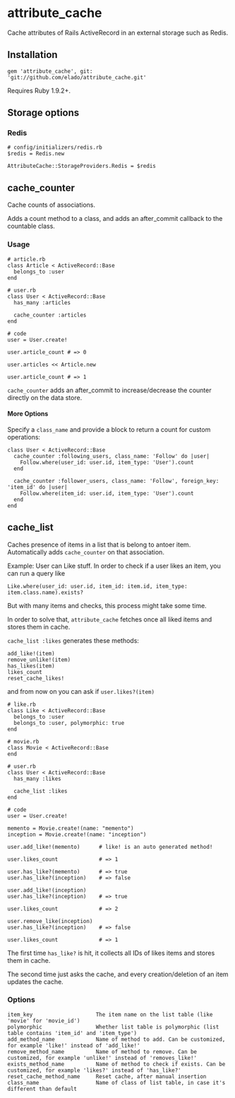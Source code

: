 # attribute_cache

Cache attributes of Rails ActiveRecord in an external storage such as Redis.

## Installation

	gem 'attribute_cache', git: 'git://github.com/elado/attribute_cache.git'

Requires Ruby 1.9.2+.

## Storage options

### Redis

	# config/initializers/redis.rb
	$redis = Redis.new

	AttributeCache::StorageProviders.Redis = $redis

## cache_counter

Cache counts of associations.

Adds a count method to a class, and adds an after_commit callback to the countable class.

### Usage

	# article.rb
	class Article < ActiveRecord::Base
	  belongs_to :user
	end

	# user.rb
	class User < ActiveRecord::Base
	  has_many :articles

	  cache_counter :articles
	end
	
	# code
	user = User.create!
	
	user.article_count # => 0

	user.articles << Article.new

	user.article_count # => 1
	

`cache_counter` adds an after_commit to increase/decrease the counter directly on the data store.


#### More Options

Specify a `class_name` and provide a block to return a count for custom operations:

	class User < ActiveRecord::Base
	  cache_counter :following_users, class_name: 'Follow' do |user|
	    Follow.where(user_id: user.id, item_type: 'User').count
	  end

	  cache_counter :follower_users, class_name: 'Follow', foreign_key: 'item_id' do |user|
	    Follow.where(item_id: user.id, item_type: 'User').count
	  end
	end


## cache_list

Caches presence of items in a list that is belong to antoer item. Automatically adds `cache_counter` on that association.

Example: User can Like stuff. In order to check if a user likes an item, you can run a query like

	Like.where(user_id: user.id, item_id: item.id, item_type: item.class.name).exists?
	
But with many items and checks, this process might take some time.

In order to solve that, `attribute_cache` fetches once all liked items and stores them in cache.

`cache_list :likes` generates these methods:

	add_like!(item)
	remove_unlike!(item)
	has_likes(item)              
	likes_count              
	reset_cache_likes!

 and from now on you can ask if `user.likes?(item)`

	# like.rb
	class Like < ActiveRecord::Base
	  belongs_to :user
	  belongs_to :user, polymorphic: true
	end

	# movie.rb
	class Movie < ActiveRecord::Base
	end

	# user.rb
	class User < ActiveRecord::Base
	  has_many :likes

	  cache_list :likes
	end

	# code
	user = User.create!
	
	memento = Movie.create!(name: "memento")
	inception = Movie.create!(name: "inception")
	
	user.add_like!(memento)      # like! is an auto generated method!
	
	user.likes_count             # => 1
	
	user.has_like?(memento)      # => true
	user.has_like?(inception)    # => false
	
	user.add_like!(inception)
	user.has_like?(inception)    # => true
	
	user.likes_count             # => 2
	
	user.remove_like(inception)
	user.has_like?(inception)    # => false
	
	user.likes_count             # => 1
	
The first time `has_like?` is hit, it collects all IDs of likes items and stores them in cache.

The second time just asks the cache, and every creation/deletion of an item updates the cache.


### Options


	item_key					The item name on the list table (like 'movie' for 'movie_id')
	polymorphic					Whether list table is polymorphic (list table contains 'item_id' and 'item_type')
	add_method_name				Name of method to add. Can be customized, for example 'like!' instead of 'add_like!'
	remove_method_name			Name of method to remove. Can be customized, for example 'unlike!' instead of 'removes_like!'
	exists_method_name			Name of method to check if exists. Can be customized, for example 'likes?' instead of 'has_like?'
	reset_cache_method_name		Reset cache, after manual insertion
	class_name					Name of class of list table, in case it's different than default

